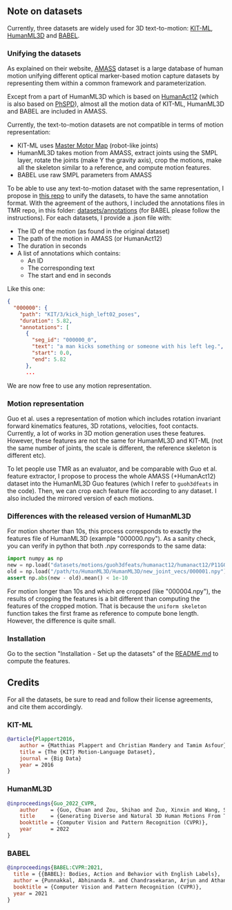 ## Note on datasets

Currently, three datasets are widely used for 3D text-to-motion: [KIT-ML](https://motion-annotation.humanoids.kit.edu/dataset/), [HumanML3D](https://github.com/EricGuo5513/HumanML3D) and [BABEL](https://babel.is.tue.mpg.de).

### Unifying the datasets

As explained on their website, [AMASS](https://amass.is.tue.mpg.de) dataset is a large database of human motion unifying different optical marker-based motion capture datasets by representing them within a common framework and parameterization.

Except from a part of HumanML3D which is based on [HumanAct12](https://ericguo5513.github.io/action-to-motion/) (which is also based on [PhSPD](https://drive.google.com/drive/folders/1ZGkpiI99J-4ygD9i3ytJdmyk_hkejKCd?usp=sharing)), almost all the motion data of KIT-ML, HumanML3D and BABEL are included in AMASS.

Currently, the text-to-motion datasets are not compatible in terms of motion representation:
- KIT-ML uses [Master Motor Map](https://mmm.humanoids.kit.edu) (robot-like joints)
- HumanML3D takes motion from AMASS, extract joints using the SMPL layer, rotate the joints (make Y the gravity axis), crop the motions, make all the skeleton similar to a reference, and compute motion features.
- BABEL use raw SMPL parameters from AMASS

To be able to use any text-to-motion dataset with the same representation, I propose in [this repo](https://github.com/Mathux/AMASS-Annotation-Unifier) to unify the datasets, to have the same annotation format. With the agreement of the authors, I included the annotations files in TMR repo, in this folder: [datasets/annotations](datasets/annotations) (for BABEL please follow the instructions). For each datasets, I provide a .json file with:
- The ID of the motion (as found in the original dataset)
- The path of the motion in AMASS (or HumanAct12)
- The duration in seconds
- A list of annotations which contains:
  - An ID
  - The corresponding text
  - The start and end in seconds

Like this one:

```json
{
  "000000": {
    "path": "KIT/3/kick_high_left02_poses",
    "duration": 5.82,
    "annotations": [
      {
        "seg_id": "000000_0",
        "text": "a man kicks something or someone with his left leg.",
        "start": 0.0,
        "end": 5.82
      },
      ...
```

We are now free to use any motion representation.


### Motion representation

Guo et al. uses a representation of motion which includes rotation invariant forward kinematics features, 3D rotations, velocities, foot contacts. Currently, a lot of works in 3D motion generation uses these features. However, these features are not the same for HumanML3D and KIT-ML (not the same number of joints, the scale is different, the reference skeleton is different etc).

To let people use TMR as an evaluator, and be comparable with Guo et al. feature extractor, I propose to process the whole AMASS (+HumanAct12) dataset into the HumanML3D Guo features (which I refer to ``guoh3dfeats`` in the code). Then, we can crop each feature file according to any dataset. I also included the mirrored version of each motions.

### Differences with the released version of HumanML3D
For motion shorter than 10s, this process corresponds to exactly the features file of HumanML3D (example "000000.npy").
As a sanity check, you can verify in python that both .npy corresponds to the same data:

```python
import numpy as np
new = np.load("datasets/motions/guoh3dfeats/humanact12/humanact12/P11G01R02F1812T1847A0402.npy")
old = np.load("/path/to/HumanML3D/HumanML3D/new_joint_vecs/000001.npy")
assert np.abs(new - old).mean() < 1e-10
```

For motion longer than 10s and which are cropped (like "000004.npy"), the results of cropping the features is a bit different than computing the features of the cropped motion. That is because the ``uniform skeleton`` function takes the first frame as reference to compute bone length. However, the difference is quite small.

### Installation
Go to the section "Installation - Set up the datasets" of the [README.md](README.md) to compute the features.


## Credits
For all the datasets, be sure to read and follow their license agreements, and cite them accordingly.

### KIT-ML
```bibtex
@article{Plappert2016,
    author = {Matthias Plappert and Christian Mandery and Tamim Asfour},
    title = {The {KIT} Motion-Language Dataset},
    journal = {Big Data}
    year = 2016
}
```

### HumanML3D
```bibtex
@inproceedings{Guo_2022_CVPR,
    author    = {Guo, Chuan and Zou, Shihao and Zuo, Xinxin and Wang, Sen and Ji, Wei and Li, Xingyu and Cheng, Li},
    title     = {Generating Diverse and Natural 3D Human Motions From Text},
    booktitle = {Computer Vision and Pattern Recognition (CVPR)},
    year      = 2022
}
```

### BABEL
```bibtex
@inproceedings{BABEL:CVPR:2021,
  title = {{BABEL}: Bodies, Action and Behavior with English Labels},
  author = {Punnakkal, Abhinanda R. and Chandrasekaran, Arjun and Athanasiou, Nikos and Quiros-Ramirez, Alejandra and Black, Michael J.},
  booktitle = {Computer Vision and Pattern Recognition (CVPR)},
  year = 2021
}
```
